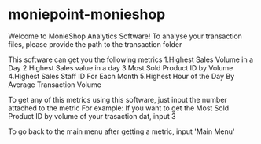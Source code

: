 # moniepoint-monieshop
Welcome to MonieShop Analytics Software!
To analyse your transaction files, please provide the path to the transaction folder
    
This software can get you the following metrics
1.Highest Sales Volume in a Day
2.Highest Sales value in a day
3.Most Sold Product ID by Volume
4.Highest Sales Staff ID For Each Month
5.Highest Hour of the Day By Average Transaction Volume
    
To get any of this metrics using this software, just input the number attached to the metric
For example: If you want to get the Most Sold Product ID by volume of your trasaction dat, input 3
    
To go back to the main menu after getting a metric, input 'Main Menu'